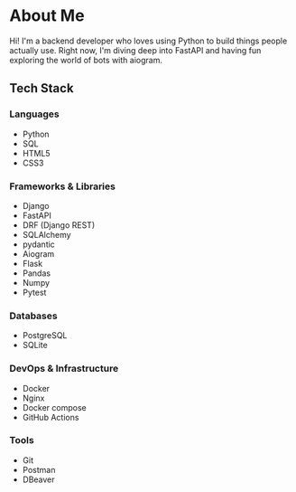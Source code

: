 # About Me

Hi! I'm a backend developer who loves using Python to build things people actually use. Right now, I'm diving deep into FastAPI and having fun exploring the world of bots with aiogram.

## Tech Stack

### Languages
- Python
- SQL
- HTML5
- CSS3

### Frameworks & Libraries
- Django
- FastAPI
- DRF (Django REST)
- SQLAlchemy
- pydantic
- Aiogram
- Flask
- Pandas
- Numpy
- Pytest

### Databases
- PostgreSQL
- SQLite

### DevOps & Infrastructure
- Docker
- Nginx
- Docker compose
- GitHub Actions

### Tools
- Git
- Postman
- DBeaver
